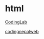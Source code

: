 # html

[CodingLab](https://www.youtube.com/@CodingLabYT)

[codingnepalweb](https://www.codingnepalweb.com/)

